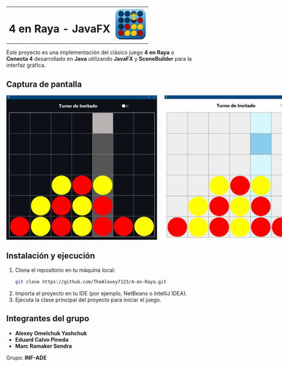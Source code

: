 <table style="width: 100%; border-collapse: collapse; border: none;">
  <tr>
    <td align="left" style="vertical-align: middle; border: none;">
      <h1>4 en Raya - JavaFX</h1>
    </td>
    <td align="right" style="vertical-align: middle; border: none;">
      <img src="/src/resources/images/4raya.png" alt="Logo del juego" width="80">
    </td>
  </tr>
</table>

Este proyecto es una implementación del clásico juego **4 en Raya** o **Conecta 4** desarrollado en **Java** utilizando **JavaFX** y **SceneBuilder** para la interfaz gráfica.

## Captura de pantalla

<div style="display: flex; justify-content: space-around; align-items: center;">
  <img src="/src/resources/images/oscuro.jpg" alt="Modo Oscuro" width="400" style="margin-right: 10px;">
  <img src="/src/resources/images/claro.jpg" alt="Modo Claro" width="400" style="margin-left: 10px;">
</div>

## Instalación y ejecución

1. Clona el repositorio en tu máquina local:
   ```bash
   git clone https://github.com/TheAlexey7123/4-en-Raya.git
   ```
2. Importa el proyecto en tu IDE (por ejemplo, NetBeans o IntelliJ IDEA).
3. Ejecuta la clase principal del proyecto para iniciar el juego.

## Integrantes del grupo

- **Alexey Omelchuk Yashchuk**
- **Eduard Calvo Pineda**
- **Marc Ramaker Sendra**

Grupo: **INF-ADE**
